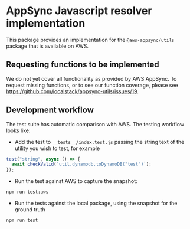 # AppSync Javascript resolver implementation

This package provides an implementation for the `@aws-appsync/utils` package that is available on AWS.

## Requesting functions to be implemented

We do not yet cover all functionality as provided by AWS AppSync.
To request missing functions, or to see our function coverage, please see https://github.com/localstack/appsync-utils/issues/19.

## Development workflow

The test suite has automatic comparison with AWS. The testing workflow looks like:

* Add the test to `__tests__/index.test.js` passing the string text of the utility you wish to test, for example

```javascript
test("string", async () => {
  await checkValid(`util.dynamodb.toDynamoDB("test")`);
});
```

* Run the test against AWS to capture the snapshot:

```bash
npm run test:aws
```

* Run the tests against the local package, using the snapshot for the ground truth

```bash
npm run test
```
